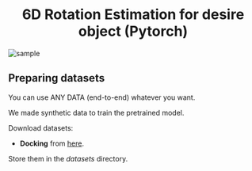# <div align="center"> **6D Rotation Estimation for desire object (Pytorch)** </div>


![sample](https://github.com/juicyjung/6DRotation_Estimation/assets/83687471/be94f913-f874-4368-90b2-4a8d1cd12d6f)


##  **Preparing datasets**
You can use ANY DATA (end-to-end) whatever you want.

We made synthetic data to train the pretrained model.

Download datasets:

* **Docking** from [here](https://github.com/J1-coding/Synthetic-Dataset-Generation.git).


Store them in the *datasets* directory.
